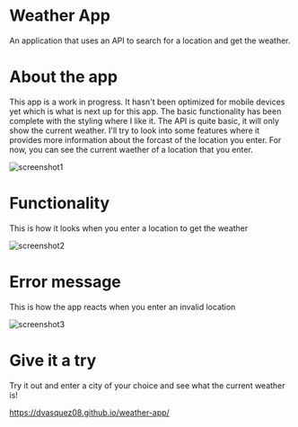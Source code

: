 # Weather App

An application that uses an API to search for a location and get the weather. 

# About the app

This app is a work in progress. It hasn't been optimized for mobile devices yet which is what is next up for this app. The basic functionality has been complete with the styling where I like it. The API is quite basic, it will only show the current weather. I'll try to look into some features where it provides more information about the forcast of the location you enter. For now, you can see the current waether of a location that you enter.

![screenshot1](https://github.com/dvasquez08/weather-app/assets/99619761/0312a5a0-cbc5-4d4b-b922-deefd171eec5)

# Functionality

This is how it looks when you enter a location to get the weather

![screenshot2](https://github.com/dvasquez08/weather-app/assets/99619761/a460c355-74df-45b4-8622-9c7a0caf2890)

# Error message

This is how the app reacts when you enter an invalid location

![screenshot3](https://github.com/dvasquez08/weather-app/assets/99619761/5446c118-c69f-4f75-8ae7-c5d77867ff53)

# Give it a try

Try it out and enter a city of your choice and see what the current weather is!

https://dvasquez08.github.io/weather-app/



